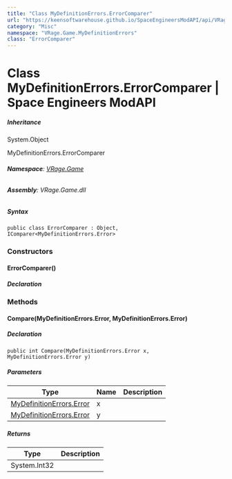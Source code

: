 ```yaml
---
title: "Class MyDefinitionErrors.ErrorComparer"
url: "https://keensoftwarehouse.github.io/SpaceEngineersModAPI/api/VRage.Game.MyDefinitionErrors.ErrorComparer.html"
category: "Misc"
namespace: "VRage.Game.MyDefinitionErrors"
class: "ErrorComparer"
---
```


# Class MyDefinitionErrors.ErrorComparer | Space Engineers ModAPI

##### Inheritance

System.Object

MyDefinitionErrors.ErrorComparer

###### **Namespace**: [VRage.Game](https://keensoftwarehouse.github.io/SpaceEngineersModAPI/api/VRage.Game.html)

###### **Assembly**: VRage.Game.dll

##### Syntax

```
public class ErrorComparer : Object, IComparer<MyDefinitionErrors.Error>
```

### Constructors

#### ErrorComparer()

##### Declaration

### Methods

#### Compare(MyDefinitionErrors.Error, MyDefinitionErrors.Error)

##### Declaration

```
public int Compare(MyDefinitionErrors.Error x, MyDefinitionErrors.Error y)
```

##### Parameters

| Type | Name | Description |
| --- | --- | --- |
| [MyDefinitionErrors.Error](https://keensoftwarehouse.github.io/SpaceEngineersModAPI/api/VRage.Game.MyDefinitionErrors.Error.html) | x   |     |
| [MyDefinitionErrors.Error](https://keensoftwarehouse.github.io/SpaceEngineersModAPI/api/VRage.Game.MyDefinitionErrors.Error.html) | y   |     |

##### Returns

| Type | Description |
| --- | --- |
| System.Int32 |     |